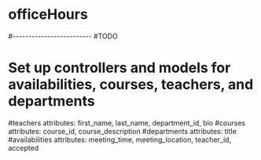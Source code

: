# officeHours
#-------------------------
#TODO
# Set up controllers and models for availabilities, courses, teachers, and departments 
#teachers attributes:       first_name, last_name, department_id, bio
#courses attributes:        course_id, course_description
#departments attributes:    title
#availabilities attributes: meeting_time, meeting_location, teacher_id, accepted 